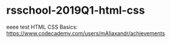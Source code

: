 # rsschool-2019Q1-html-css
eeee
test
HTML CSS Basics: https://www.codecademy.com/users/mAliaxandr/achievements
